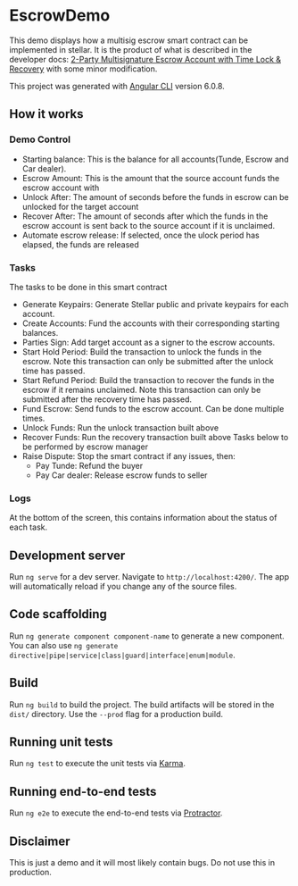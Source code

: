 # EscrowDemo
This demo displays how a multisig escrow smart contract can be implemented in stellar. It is the product of what is described in the developer docs: [2-Party Multisignature Escrow Account with Time Lock & Recovery](https://www.stellar.org/developers/guides/walkthroughs/stellar-smart-contracts.html#2-party-multisignature-escrow-account-with-time-lock-recovery) with some minor modification.

This project was generated with [Angular CLI](https://github.com/angular/angular-cli) version 6.0.8.

## How it works


### Demo Control
- Starting balance: This is the balance for all accounts(Tunde, Escrow and Car dealer).
- Escrow Amount: This is the amount that the source account funds the escrow account with
- Unlock After: The amount of seconds before the funds in escrow can be unlocked for the target account
- Recover After: The amount of seconds after which the funds in the escrow account is sent back to the source account if it is unclaimed.
- Automate escrow release: If selected, once the ulock period has elapsed, the funds are released


### Tasks
The tasks to be done in this smart contract
- Generate Keypairs: Generate Stellar public and private keypairs for each account.
- Create Accounts: Fund the accounts with their corresponding starting balances.
- Parties Sign: Add target account as a signer to the escrow accounts.
- Start Hold Period: Build the transaction to unlock the funds in the escrow. Note this transaction can only be submitted after the unlock time has passed.
- Start Refund Period: Build the transaction to recover the funds in the escrow if it remains unclaimed. Note this transaction can only be submitted after the recovery time has passed.
- Fund Escrow: Send funds to the escrow account. Can be done multiple times.
- Unlock Funds: Run the unlock transaction built above
- Recover Funds: Run the recovery transaction built above
Tasks below to be performed by escrow manager
- Raise Dispute: Stop the smart contract if any issues, then:
  - Pay Tunde: Refund the buyer
  - Pay Car dealer: Release escrow funds to seller

### Logs
At the bottom of the screen, this contains information about the status of each task. 



## Development server

Run `ng serve` for a dev server. Navigate to `http://localhost:4200/`. The app will automatically reload if you change any of the source files.

## Code scaffolding

Run `ng generate component component-name` to generate a new component. You can also use `ng generate directive|pipe|service|class|guard|interface|enum|module`.

## Build

Run `ng build` to build the project. The build artifacts will be stored in the `dist/` directory. Use the `--prod` flag for a production build.

## Running unit tests

Run `ng test` to execute the unit tests via [Karma](https://karma-runner.github.io).

## Running end-to-end tests

Run `ng e2e` to execute the end-to-end tests via [Protractor](http://www.protractortest.org/).

## Disclaimer
This is just a demo and it will most likely contain bugs. Do not use this in production.

